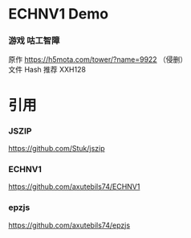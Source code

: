 # ECHNV1 Demo
### 游戏 咕工智障 
原作 https://h5mota.com/tower/?name=9922 （侵删）   
文件 Hash 推荐 XXH128
# 引用 
### JSZIP
https://github.com/Stuk/jszip
### ECHNV1
https://github.com/axutebils74/ECHNV1
### epzjs
https://github.com/axutebils74/epzjs   
